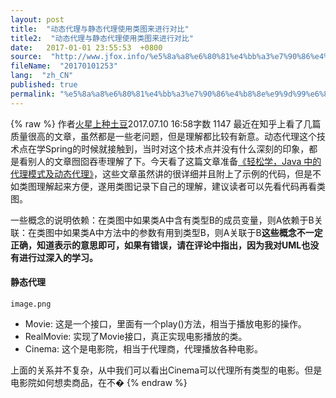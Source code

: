 ```yaml
---
layout: post
title:  "动态代理与静态代理使用类图来进行对比"
title2:  "动态代理与静态代理使用类图来进行对比"
date:   2017-01-01 23:55:53  +0800
source:  "http://www.jfox.info/%e5%8a%a8%e6%80%81%e4%bb%a3%e7%90%86%e4%b8%8e%e9%9d%99%e6%80%81%e4%bb%a3%e7%90%86%e4%bd%bf%e7%94%a8%e7%b1%bb%e5%9b%be%e6%9d%a5%e8%bf%9b%e8%a1%8c%e5%af%b9%e6%af%94.html"
fileName:  "20170101253"
lang:  "zh_CN"
published: true
permalink: "%e5%8a%a8%e6%80%81%e4%bb%a3%e7%90%86%e4%b8%8e%e9%9d%99%e6%80%81%e4%bb%a3%e7%90%86%e4%bd%bf%e7%94%a8%e7%b1%bb%e5%9b%be%e6%9d%a5%e8%bf%9b%e8%a1%8c%e5%af%b9%e6%af%94.html"
---
```

{% raw %}
作者[火星上种土豆](/u/7cfc26b3e90f)2017.07.10 16:58字数 1147
最近在知乎上看了几篇质量很高的文章，虽然都是一些老问题，但是理解都比较有新意。动态代理这个技术点在学Spring的时候就接触到，当时对这个技术点并没有什么深刻的印象，都是看别人的文章囫囵吞枣理解了下。今天看了这篇文章准备[《轻松学，Java 中的代理模式及动态代理》](http://www.jfox.info/go.php?url=http://blog.csdn.net/briblue/article/details/73928350)，这些文章虽然讲的很详细并且附上了示例的代码，但是不如类图理解起来方便，遂用类图记录下自己的理解，建议读者可以先看代码再看类图。

一些概念的说明依赖：在类图中如果类A中含有类型B的成员变量，则A依赖于B关联：在类图中如果类A中方法中的参数有用到类型B，则A关联于B**这些概念不一定正确，知道表示的意思即可，如果有错误，请在评论中指出，因为我对UML也没有进行过深入的学习。**

#### 静态代理
 
  
  
    image.png 
   
  
 
- Movie: 这是一个接口，里面有一个play()方法，相当于播放电影的操作。
- RealMovie: 实现了Movie接口，真正实现电影播放的类。
- Cinema: 这个是电影院，相当于代理商，代理播放各种电影。

上面的关系并不复杂，从中我们可以看出Cinema可以代理所有类型的电影。但是电影院如何想卖商品，在不�
{% endraw %}
